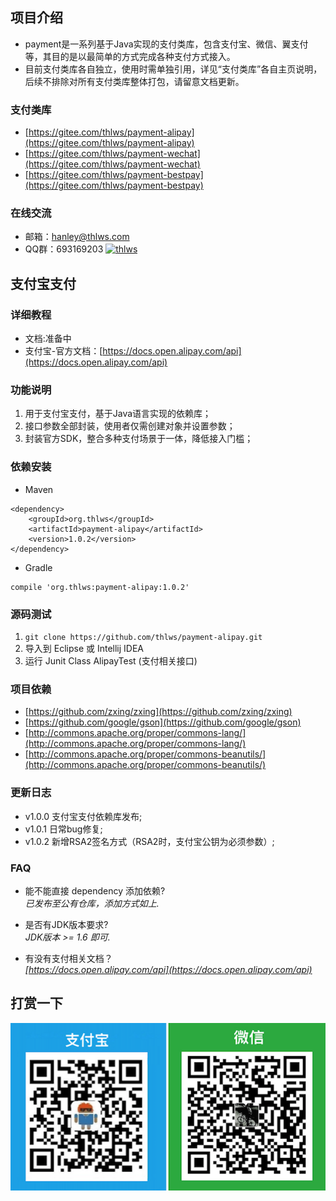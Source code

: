 ## 项目介绍
- payment是一系列基于Java实现的支付类库，包含支付宝、微信、翼支付等，其目的是以最简单的方式完成各种支付方式接入。
- 目前支付类库各自独立，使用时需单独引用，详见“支付类库”各自主页说明，后续不排除对所有支付类库整体打包，请留意文档更新。

### 支付类库
- [https://gitee.com/thlws/payment-alipay](https://gitee.com/thlws/payment-alipay)
- [https://gitee.com/thlws/payment-wechat](https://gitee.com/thlws/payment-wechat)
- [https://gitee.com/thlws/payment-bestpay](https://gitee.com/thlws/payment-bestpay)   

### 在线交流
- 邮箱：hanley@thlws.com   
- QQ群：693169203  <a target="_blank" href="//shang.qq.com/wpa/qunwpa?idkey=521df1fba7ef96db15c898e48feb26b6a82f6c2a60612154181b301febb30494"><img border="0" src="//pub.idqqimg.com/wpa/images/group.png" alt="thlws" title="thlws"></a>

## 支付宝支付

### 详细教程
- 文档:准备中
- 支付宝-官方文档：[https://docs.open.alipay.com/api](https://docs.open.alipay.com/api)

### 功能说明
1. 用于支付宝支付，基于Java语言实现的依赖库；
2. 接口参数全部封装，使用者仅需创建对象并设置参数；
3. 封装官方SDK，整合多种支付场景于一体，降低接入门槛；

### 依赖安装
- Maven
```
<dependency>
    <groupId>org.thlws</groupId>
    <artifactId>payment-alipay</artifactId>
    <version>1.0.2</version>
</dependency>
```
- Gradle
```
compile 'org.thlws:payment-alipay:1.0.2'
```

### 源码测试
1. ```git clone https://github.com/thlws/payment-alipay.git```
2. 导入到 Eclipse 或 Intellij IDEA
3. 运行 Junit Class AlipayTest (支付相关接口)

### 项目依赖
- [https://github.com/zxing/zxing](https://github.com/zxing/zxing)
- [https://github.com/google/gson](https://github.com/google/gson)
- [http://commons.apache.org/proper/commons-lang/](http://commons.apache.org/proper/commons-lang/)
- [http://commons.apache.org/proper/commons-beanutils/](http://commons.apache.org/proper/commons-beanutils/)

### 更新日志
- v1.0.0 支付宝支付依赖库发布;
- v1.0.1 日常bug修复;
- v1.0.2 新增RSA2签名方式（RSA2时，支付宝公钥为必须参数）;

### FAQ
- 能不能直接 dependency 添加依赖?<br>
_已发布至公有仓库，添加方式如上._

- 是否有JDK版本要求?<br>
_JDK版本 >= 1.6 即可._

- 有没有支付相关文档？<br>
_[https://docs.open.alipay.com/api](https://docs.open.alipay.com/api)_

## 打赏一下
![](imgs/award.png)